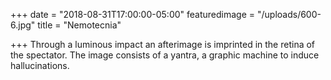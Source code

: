 +++
date = "2018-08-31T17:00:00-05:00"
featuredimage = "/uploads/600-6.jpg"
title = "Nemotecnia"

+++
Through a luminous impact an afterimage is imprinted in the retina of the spectator. The image consists of a yantra, a graphic machine to induce hallucinations.